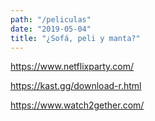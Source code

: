 ```yaml
---
path: "/peliculas"
date: "2019-05-04"
title: "¿Sofá, peli y manta?"
---
```


https://www.netflixparty.com/

https://kast.gg/download-r.html

https://www.watch2gether.com/
